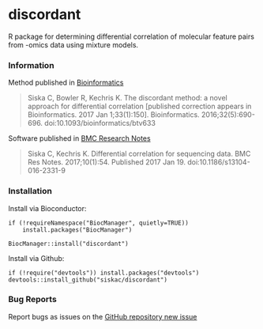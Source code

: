discordant
======

R package for determining differential correlation of molecular 
feature pairs from -omics data using mixture models.

### Information

Method published in 
[Bioinformatics](https://www.ncbi.nlm.nih.gov/pmc/articles/PMC5006287/)

>Siska C, Bowler R, Kechris K. The discordant method: a novel approach for 
>differential correlation [published correction appears in Bioinformatics. 2017 
>Jan 1;33(1):150]. Bioinformatics. 2016;32(5):690-696. 
>doi:10.1093/bioinformatics/btv633

Software published in 
[BMC Research Notes](https://www.ncbi.nlm.nih.gov/pmc/articles/PMC5244536/)

>Siska C, Kechris K. Differential correlation for sequencing data. BMC Res 
>Notes. 2017;10(1):54. Published 2017 Jan 19. doi:10.1186/s13104-016-2331-9

### Installation

Install via Bioconductor:

    if (!requireNamespace("BiocManager", quietly=TRUE))
        install.packages("BiocManager")
    
    BiocManager::install("discordant")

Install via Github:

    if (!require("devtools")) install.packages("devtools")
    devtools::install_github("siskac/discordant")

### Bug Reports

Report bugs as issues on the [GitHub repository new
issue](https://github.com/siskac/discordant/issues/new)